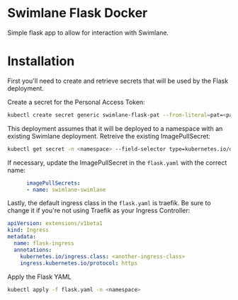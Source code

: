 # Swimlane Flask Docker

Simple flask app to allow for interaction with Swimlane.

# Installation

First you'll need to create and retrieve secrets that will be used by the Flask deployment.

Create a secret for the Personal Access Token:
```bash
kubectl create secret generic swimlane-flask-pat --from-literal=pat=<pat> -n <namespace>
```

This deployment assumes that it will be deployed to a namespace with an existing Swimlane deployment. Retreive the existing ImagePullSecret:
```bash
kubectl get secret -n <namespace> --field-selector type=kubernetes.io/dockerconfigjson
```

If necessary, update the ImagePullSecret in the `flask.yaml` with the correct name:
```yaml
      imagePullSecrets:
      - name: swimlane-swimlane
```

Lastly, the default ingress class in the `flask.yaml` is traefik. Be sure to change it if you're not using Traefik as your Ingress Controller:
```yaml
apiVersion: extensions/v1beta1
kind: Ingress
metadata:
  name: flask-ingress
  annotations:
    kubernetes.io/ingress.class: <another-ingress-class>
    ingress.kubernetes.io/protocol: https
```

Apply the Flask YAML
```bash
kubectl apply -f flask.yaml -n <namespace>
```
